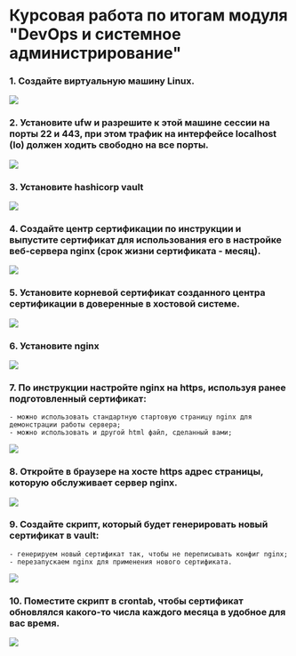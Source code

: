 # Курсовая работа по итогам модуля "DevOps и системное администрирование"

### 1. Создайте виртуальную машину Linux.
![](https://c.radikal.ru/c40/2201/89/64ee42a6008b.png)

### 2. Установите ufw и разрешите к этой машине сессии на порты 22 и 443, при этом трафик на интерфейсе localhost (lo) должен ходить свободно на все порты.

![](https://a.radikal.ru/a43/2201/dc/0acd816372d8.png)

### 3. Установите hashicorp vault

![](https://a.radikal.ru/a01/2201/a9/40a9290bcd58.png)

### 4. Cоздайте центр сертификации по инструкции и выпустите сертификат для использования его в настройке веб-сервера nginx (срок жизни сертификата - месяц).

![](https://b.radikal.ru/b05/2201/94/899820581059.png)

### 5. Установите корневой сертификат созданного центра сертификации в доверенные в хостовой системе.

![](https://c.radikal.ru/c24/2201/d8/962edd214732.png)

### 6. Установите nginx

![](https://a.radikal.ru/a30/2201/ac/884d37bdd7c7.png)

### 7. По инструкции настройте nginx на https, используя ранее подготовленный сертификат:

    - можно использовать стандартную стартовую страницу nginx для демонстрации работы сервера;
    - можно использовать и другой html файл, сделанный вами;

![](https://c.radikal.ru/c07/2201/66/72a3b9cb8577.png)

### 8. Откройте в браузере на хосте https адрес страницы, которую обслуживает сервер nginx.

![](https://b.radikal.ru/b15/2201/98/fdd3908b5a2b.png)

### 9. Создайте скрипт, который будет генерировать новый сертификат в vault:

    - генерируем новый сертификат так, чтобы не переписывать конфиг nginx;
    - перезапускаем nginx для применения нового сертификата.

![](https://c.radikal.ru/c35/2201/c8/935fbc5e5742.png)

### 10. Поместите скрипт в crontab, чтобы сертификат обновлялся какого-то числа каждого месяца в удобное для вас время.

![](https://a.radikal.ru/a31/2201/fc/7508da8c3863.png)

